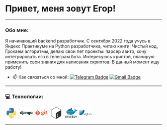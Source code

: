 # Привет, меня зовут Егор!

---

### Обо мне:

Я начинающий backend разработчик. С сентября 2022 года учусь в Яндекс Практикуме на Python разработчика, читаю книги: Чистый код, Грокаем алгоритмы, делаю свои пет проекты: парсер авито, хочу интегрировать его в телеграм бота. Интересуюсь криптой, планирую применить свои знания для написания скриптов. В данный момент ищу работу!

- :mailbox: Как связаться со мной: [![Telegram Badge](https://img.shields.io/badge/-egorkaafedotov-blue?style=flat&logo=Telegram&logoColor=white)](https://t.me/egorkaafedotov) [![Gmail Badge](https://img.shields.io/badge/-Gmail-red?style=flat&logo=Gmail&logoColor=white)](mailto:egorfedotovarz@gmail.com)

---

### 💻 Технологии:

<div>
  <img src="https://github.com/devicons/devicon/blob/master/icons/python/python-original.svg" title="python" alt="python" width="40" height="40"/>&nbsp
  <img src="https://github.com/devicons/devicon/blob/master/icons/django/django-plain-wordmark.svg" title="django" alt="django" width="40" height="40"/>&nbsp
  <img src="https://github.com/devicons/devicon/blob/master/icons/git/git-plain-wordmark.svg" title="git" alt="cgit" width="40" height="40"/>&nbsp
  <img src="https://github.com/devicons/devicon/blob/master/icons/bash/bash-original.svg" title="bash" alt="bash" width="40" height="40"/>&nbsp
  <img src="https://github.com/devicons/devicon/blob/master/icons/docker/docker-original-wordmark.svg" title="docker" alt="docker" width="40" height="40"/>&nbsp
  <img src="https://github.com/devicons/devicon/blob/master/icons/sqlite/sqlite-original-wordmark.svg" title="sqlite" alt="sqlite" width="40" height="40"/>&nbsp
</div>

---
